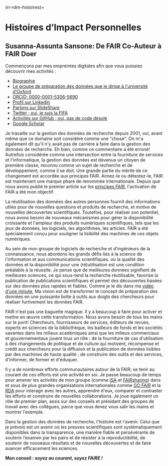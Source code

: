 (rr-rdm-histoires)=
# Histoires d’Impact Personnelles

## Susanna-Assunta Sansone: De FAIR Co-Auteur à FAIR Doer

Commençons par mes empreintes digitales afin que vous puissiez découvrir mes activités :

- [Biographie](https://www.eng.ox.ac.uk/people/susanna-assunta-sansone)
- [Le groupe de préparation des données que je dirige à l'université d'Oxford](https://sansonegroup.eng.ox.ac.uk)
- [ORCID: 0000-0001-5306-5690](https://orcid.org/0000-0001-5306-5690)
- [Profil sur LinkedIn](https://uk.linkedin.com/in/sasansone)
- [Parlons sur SlideShare](https://www.slideshare.net/SusannaSansone)
- [Twitter ; oui, je suis la FIFA](https://twitter.com/SusannaASansone)
- [Activités sur GitHub ; oui, pas de code désolé](https://github.com/SusannaSansone)
- [Google Scholar](https://scholar.google.co.uk/citations?user=gfJ8wsIAAAAJ&hl=en)

Je travaille sur la gestion des données de recherche depuis 2001, oui, avant même que ce domaine soit considéré comme une "chose". On m'a également dit qu'il n'y avait pas de carrière à faire dans la gestion des données de recherche. Eh bien, comme ce commentaire a été erroné! Autrefois considérée comme une intersection entre la fourniture de services et l'informatique, la gestion des données est devenue un citoyen de première classe, reconnu comme un sujet de recherche et de développement, comme il se doit. Une grande partie du mérite de ce changement est accordée aux principes FAIR. Aimez-le ou détestez-le, FAIR est maintenant une marque phare de renommée internationale. Depuis que nous avons publié le premier article sur les [principes FAIR](https://doi.org/10.1038/sdata.2016.18), l'activation de FAIR a été mon objectif.

La réutilisation des données des autres personnes fournit des informations utiles pour de nouvelles questions et produits de recherche, et motive de nouvelles découvertes scientifiques. Toutefois, pour réaliser son potentiel, nous avons besoin de nouveaux mécanismes pour gérer la disponibilité croissante et l'ampleur des produits numériques scientifiques, tels que les jeux de données, les logiciels, les algorithmes, les articles. FAIR a été spécialement conçu pour souligner la lisibilité des machines de ces objets numériques.

Au sein de mon groupe de logiciels de recherche et d'ingénieurs de la connaissance, nous abordons les grands défis liés à la science de l'information et aux communications scientifiques. où la qualité des données et la disponibilité pour une (ré)utilisation est une condition préalable à la réussite. Je pense que de meilleures données signifient de meilleures sciences, ce qui sous-tend la recherche réutilisable, favorise la publication de publications scientifiques et permet des découvertes basées sur des données plus rapides et fiables. Comme je le dis dans ma [vidéo d'une minute](https://youtu.be/3VDw7XIulIk), Ma vision est de transformer le concept de préparation des données en une puissante boîte à outils aux doigts des chercheurs pour réaliser furtivement les données FAIR.

FAIR n'est pas une baguette magique. Il y a beaucoup à faire pour activer et mettre en œuvre cette transformation. Nous avons besoin de tous les mains sur le pont! Chercheurs, fournisseurs de services, éditeurs de revues, experts en sciences de la bibliothèque, les bailleurs de fonds et les sociétés savantes dans les milieux académiques ainsi que les milieux commerciaux et gouvernementaux jouent tous un rôle : de la fourniture de cas d'utilisation à des changements de politique et de culture qui motivent, récompense et crédit aux chercheurs pour la diffusion et la publication de données lisibles par des machines de haute qualité ; de construire des outils et des services, d'informer, de former et d'éduquer.

Il y a de nombreux efforts communautaires autour de la FAIR; se tenir au courant de ces efforts est une activité en soi. Je passe beaucoup de temps pour amener les activités de mon groupe (comme [ISA](https://isa-tools.org) et [FAIRsharing](https://fairsharing.org)) dans et sous de plus grandes organisations internationales comme [GO FAIR](https://www.go-fair.org/implementation-networks/overview/fair-strepo) et la [RDA](http://dx.doi.org/10.15497/RDA00030) pour interagir avec les autres, apprendre d'eux, comparer et contraster les efforts et construire de nouvelles collaborations. Je joue également un rôle de premier plan, assis sur des conseils et présidant des groupes de travail avec des collègues, parce que vous devez vous salir les mains et montrer l'exemple.

Dans la gestion des données de recherche, l'histoire est l'avenir. Celui que je prévois est un avenir où les preuves scientifiques sont systématiquement disponibles dans la transparence, une manière fiable et persévérante de soutenir l’examen par les pairs et de résister à la reproductibilité, de soutenir de nouveaux résultats et de nouvelles découvertes et de faire avancer efficacement les sciences.

**Mon conseil : _soyez au courant, soyez FAIRE !_**
